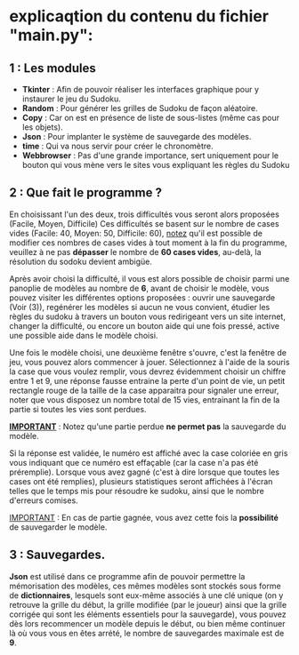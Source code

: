 # explicaqtion du contenu du fichier "main.py":

## 1 : Les modules 

- **Tkinter** : Afin de pouvoir réaliser les interfaces graphique pour y instaurer le jeu du Sudoku.
- **Random** : Pour générer les grilles de Sudoku de façon aléatoire.
- **Copy** : Car on est en présence de liste de sous-listes (même cas pour les objets).
- **Json** : Pour implanter le système de sauvegarde des modèles.
- **time** : Qui va nous servir pour créer le chronomètre.
- **Webbrowser** : Pas d'une grande importance, sert uniquement pour le bouton qui vous mène vers le sites vous expliquant les règles du Sudoku

## 2 : Que fait le programme ?

En choisissant l'un des deux, trois difficultés vous seront alors proposées (Facile, Moyen, Difficile)
Ces difficultés se basent sur le nombre de cases vides (Facile: 40, Moyen: 50, Difficile: 60), <ins>notez</ins> qu'il est possible de modifier ces
nombres de cases vides à tout moment à la fin du programme, veuillez à ne pas **dépasser** le nombre de **60 cases vides**, au-delà, la résolution du sodoku devient ambigüe.

Après avoir choisi la difficulté, il vous est alors possible de choisir parmi une panoplie de modèles au nombre de **6**, avant de choisir le modèle, vous pouvez visiter les différentes
options proposées : ouvrir une sauvegarde (Voir (3)), regénérer les modèles si aucun ne vous convient, étudier les règles du sudoku à travers un bouton vous redirigeant vers un site internet,
changer la difficulté, ou encore un bouton aide qui une fois pressé, active une possible aide dans le modèle choisi.

Une fois le modèle choisi, une deuxième fenêtre s'ouvre, c'est la fenêtre de jeu, vous pouvez alors commencer à jouer. Sélectionnez à l'aide de la souris
la case que vous voulez remplir, vous devrez évidemment choisir un chiffre entre 1 et 9, une réponse fausse entraine la perte d'un point de vie, un petit rectangle rouge de la taille 
de la case apparaitra pour signaler une erreur, noter que vous disposez un nombre total de 15 vies, entrainant la fin de la partie si toutes les vies sont perdues. 

<ins>**IMPORTANT**</ins> : Notez qu'une partie perdue **ne permet pas** la sauvegarde du modèle.

Si la réponse est validée, le numéro est affiché avec la case coloriée en gris vous indiquant que ce numéro est effaçable (car la case n'a pas été préremplie). Lorsque vous avez gagné 
(c'est à dire lorsque que toutes les cases ont été remplies), plusieurs statistiques seront affichées à l'écran telles que le temps mis pour résoudre ke sudoku, ainsi que le nombre d'erreurs comises.

<ins>IMPORTANT</ins> : En cas de partie gagnée, vous avez cette fois la **possibilité** de sauvegarder le modèle.

## 3 : Sauvegardes.

**Json** est utilisé dans ce programme afin de pouvoir permettre la mémorisation des modèles, ces mêmes modèles sont stockés sous forme de **dictionnaires**, lesquels sont eux-même associés à une clé unique
(on y retrouve la grille du début, la grille modifiée (par le joueur) ainsi que la grille corrigée qui sont les éléments essentiels pour la sauvegarde), vous pouvez dès lors recommencer un modèle depuis le début, ou
bien même continuer là où vous vous en êtes arrété, le nombre de sauvegardes maximale est de **9**.
